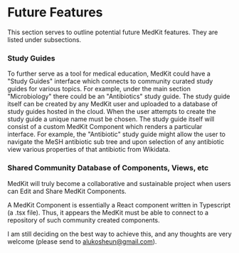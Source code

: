 # Future Features

This section serves to outline potential future MedKit features. They are listed under subsections. 

### Study Guides 

To further serve as a tool for medical education, MedKit could have a "Study Guides" interface which connects to community curated study guides for various topics. For example, under the main section "Microbiology" there could be an "Antibiotics" study guide. The study guide itself can be created by any MedKit user and uploaded to a database of study guides hosted in the cloud. When the user attempts to create the study guide a unique name must be chosen. The study guide itself will consist of a custom  MedKit Component which renders a particular interface. For example, the "Antibiotic" study guide might allow the user to navigate the MeSH antibiotic sub tree and upon selection of any antibiotic view various properties of that antibiotic from Wikidata. 

### Shared Community Database of Components, Views, etc 

MedKit will truly become a collaborative and sustainable project when users can Edit and Share MedKit Components. 

A MedKit Component is essentially a React component written in Typescript \(a .tsx file\). Thus, it appears the MedKit must be able to connect to a repository of such community created components. 

I am still deciding on the best way to achieve this, and any thoughts are very welcome \(please send to alukosheun@gmail.com\). 

